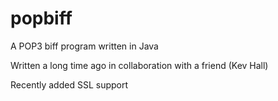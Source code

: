 # popbiff
A POP3 biff program written in Java

Written a long time ago in collaboration with a friend (Kev Hall)

Recently added SSL support

